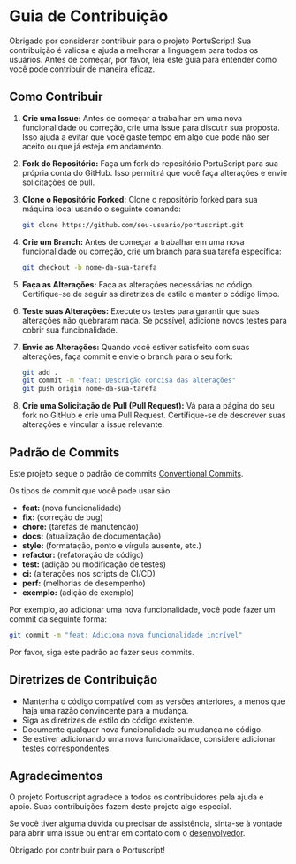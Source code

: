 # Guia de Contribuição

Obrigado por considerar contribuir para o projeto PortuScript! Sua contribuição é valiosa e ajuda a melhorar a linguagem para todos os usuários. Antes de começar, por favor, leia este guia para entender como você pode contribuir de maneira eficaz.

## Como Contribuir

1.  **Crie uma Issue:** Antes de começar a trabalhar em uma nova funcionalidade ou correção, crie uma issue para discutir sua proposta. Isso ajuda a evitar que você gaste tempo em algo que pode não ser aceito ou que já esteja em andamento.
    
2.  **Fork do Repositório:** Faça um fork do repositório PortuScript para sua própria conta do GitHub. Isso permitirá que você faça alterações e envie solicitações de pull.
    
3.  **Clone o Repositório Forked:** Clone o repositório forked para sua máquina local usando o seguinte comando:
    
    ```bash
    git clone https://github.com/seu-usuario/portuscript.git
    ``` 
    
4.  **Crie um Branch:** Antes de começar a trabalhar em uma nova funcionalidade ou correção, crie um branch para sua tarefa específica:
    
    ```bash
    git checkout -b nome-da-sua-tarefa
    ```
    
5.  **Faça as Alterações:** Faça as alterações necessárias no código. Certifique-se de seguir as diretrizes de estilo e manter o código limpo.
    
6.  **Teste suas Alterações:** Execute os testes para garantir que suas alterações não quebraram nada. Se possível, adicione novos testes para cobrir sua funcionalidade.
    
7.  **Envie as Alterações:** Quando você estiver satisfeito com suas alterações, faça commit e envie o branch para o seu fork:
    
    ```bash
    git add .
    git commit -m "feat: Descrição concisa das alterações"
    git push origin nome-da-sua-tarefa
    ```
    
8.  **Crie uma Solicitação de Pull (Pull Request):** Vá para a página do seu fork no GitHub e crie uma Pull Request. Certifique-se de descrever suas alterações e vincular a issue relevante.
    

## Padrão de Commits

Este projeto segue o padrão de commits [Conventional Commits](https://www.conventionalcommits.org/pt-br/).

Os tipos de commit que você pode usar são:

-   **feat:** (nova funcionalidade)
-   **fix:** (correção de bug)
-   **chore:** (tarefas de manutenção)
-   **docs:** (atualização de documentação)
-   **style:** (formatação, ponto e vírgula ausente, etc.)
-   **refactor:** (refatoração de código)
-   **test:** (adição ou modificação de testes)
-   **ci:** (alterações nos scripts de CI/CD)
-   **perf:** (melhorias de desempenho)
-   **exemplo:** (adição de exemplo)

Por exemplo, ao adicionar uma nova funcionalidade, você pode fazer um commit da seguinte forma:

```bash
git commit -m "feat: Adiciona nova funcionalidade incrível"
```

Por favor, siga este padrão ao fazer seus commits.

## Diretrizes de Contribuição

-   Mantenha o código compatível com as versões anteriores, a menos que haja uma razão convincente para a mudança.
-   Siga as diretrizes de estilo do código existente.
-   Documente qualquer nova funcionalidade ou mudança no código.
-   Se estiver adicionando uma nova funcionalidade, considere adicionar testes correspondentes.

## Agradecimentos

O projeto Portuscript agradece a todos os contribuidores pela ajuda e apoio. Suas contribuições fazem deste projeto algo especial.

Se você tiver alguma dúvida ou precisar de assistência, sinta-se à vontade para abrir uma issue ou entrar em contato com o [desenvolvedor](https://github.com/natanfeitosa/).

Obrigado por contribuir para o Portuscript!

